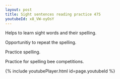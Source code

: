 ```yaml
---
layout: post
title: Sight sentences reading practice 475
youtubeId: x8_VW-oyOsY
---
```

 
 
Helps to learn sight words and their spelling.

Opportunitiy to repeat the spelling. 

Practice spelling. 
 
Practice for spelling bee competitions. 
 
{% include youtubePlayer.html id=page.youtubeId %}
 
 
